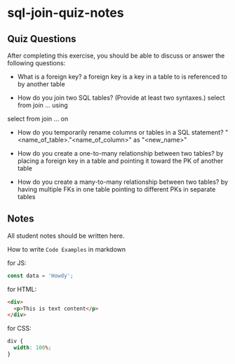 # sql-join-quiz-notes

## Quiz Questions

After completing this exercise, you should be able to discuss or answer the following questions:

- What is a foreign key?
  a foreign key is a key in a table to is referenced to by another table

- How do you join two SQL tables? (Provide at least two syntaxes.)
  select
  from
  join ... using

select
from
join ... on

- How do you temporarily rename columns or tables in a SQL statement?
  "<name_of_table>."<name_of_column>" as "<new_name>"

- How do you create a one-to-many relationship between two tables?
  by placing a foreign key in a table and pointing it toward the PK of another table

- How do you create a many-to-many relationship between two tables?
  by having multiple FKs in one table pointing to different PKs in separate tables

## Notes

All student notes should be written here.

How to write `Code Examples` in markdown

for JS:

```javascript
const data = 'Howdy';
```

for HTML:

```html
<div>
  <p>This is text content</p>
</div>
```

for CSS:

```css
div {
  width: 100%;
}
```

